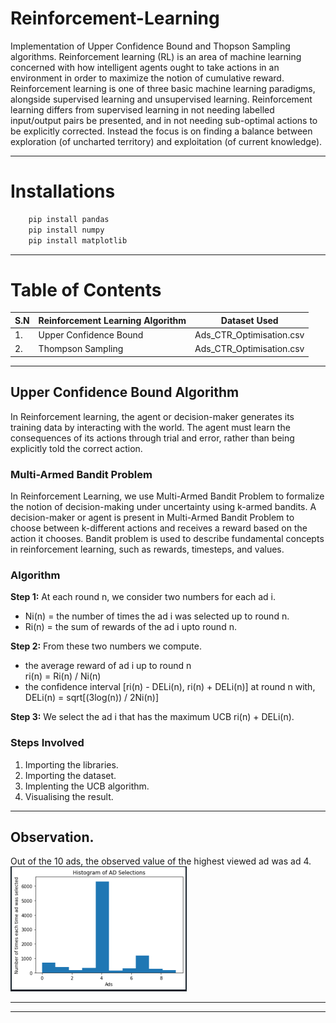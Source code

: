 # Reinforcement-Learning    
Implementation of Upper Confidence Bound and Thopson Sampling algorithms. Reinforcement learning (RL) is an area of machine learning concerned with how intelligent agents ought to take actions in an environment in order to maximize the notion of cumulative reward. Reinforcement learning is one of three basic machine learning paradigms, alongside supervised learning and unsupervised learning.
Reinforcement learning differs from supervised learning in not needing labelled input/output pairs be presented, and in not needing sub-optimal actions to be explicitly corrected. Instead the focus is on finding a balance between exploration (of uncharted territory) and exploitation (of current knowledge).   

___

# Installations 

```python
    pip install pandas
    pip install numpy 
    pip install matplotlib
```   
___

# Table of Contents   

| S.N 	| Reinforcement Learning Algorithm 	| Dataset Used                   	|
|-----	|--------------------------------	|--------------------------------	|
| 1.  	| Upper Confidence Bound                        	| Ads_CTR_Optimisation.csv 	|
| 2.  	| Thompson Sampling                       	| Ads_CTR_Optimisation.csv 	|      

___

## Upper Confidence Bound Algorithm   



In Reinforcement learning, the agent or decision-maker generates its training data by interacting with the world. The agent must learn the consequences of its actions through trial and error, rather than being explicitly told the correct action.

### Multi-Armed Bandit Problem

In Reinforcement Learning, we use Multi-Armed Bandit Problem to formalize the notion of decision-making under uncertainty using k-armed bandits. A decision-maker or agent is present in Multi-Armed Bandit Problem to choose between k-different actions and receives a reward based on the action it chooses. Bandit problem is used to describe fundamental concepts in reinforcement learning, such as rewards, timesteps, and values.   

### **Algorithm**   

**Step 1:** At each round n, we consider two numbers for each ad i.   
* Ni(n) = the number of times the ad i was selected up to round n.
* Ri(n) = the sum of rewards of the ad i upto round n.    

**Step 2:**  From these two numbers we compute.   
* the average reward of ad i up to round n    
ri(n) = Ri(n) / Ni(n)   
* the confidence interval [ri(n) - DELi(n), ri(n) + DELi(n)] at round n with, 
DELi(n) = sqrt[(3log(n)) / 2Ni(n)]     

**Step 3:** We select the ad i that has the maximum UCB ri(n) + DELi(n).   

### **Steps Involved**   
1. Importing the libraries. 
2. Importing the dataset.   
3. Implenting the UCB algorithm. 
4. Visualising the result.   

___

## Observation.    
Out of the 10 ads, the observed value of the highest viewed ad was ad 4.   
![UCB](assets/UCB.PNG)
___
___
